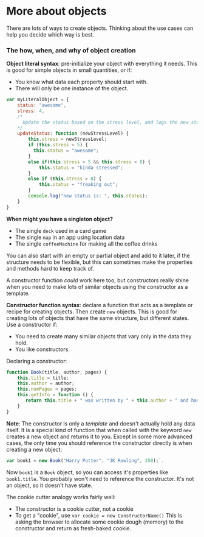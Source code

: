 # More about objects

There are lots of ways to create objects. Thinking about the use cases can help you decide which way is best.

### The how, when, and why of object creation

**Object literal syntax**: pre-initialize your object with everything it needs.
This is good for simple objects in small quantities, or if:
- You know what data each property should start with.
- There will only be one instance of the object.

```javascript
var myLiteralObject = {
    status: "awesome",
    stress: 4,
    /*
      Update the status based on the stress level, and logs the new status.
    */
    updateStatus: function (newStressLevel) {
        this.stress = newStressLevel;
        if (this.stress < 5) {
          this.status = "awesome";
        }
        else if(this.stress > 5 && this.stress < 8) {
            this.status = "kinda stressed";
        }
        else if (this.stress > 8) {
            this.status = "freaking out";
        }
        console.log("new status is: ", this.status);
    }
}
```
**When might you have a singleton object?**
- The single `deck` used in a card game
- The single `map` in an app using location data
- The single `coffeeMachine` for making all the coffee drinks

You can also start with an empty or partial object and add to it later, if the structure needs to be flexible, but this can sometimes make the properties and methods hard to keep track of.

A constructor function _could_ work here too, but constructors really shine when you need to make lots of similar objects using the constructor as a template.

**Constructor function syntax**: declare a function that acts as a template or recipe for creating objects. Then create `new` objects. This is good for creating lots of objects that have the same structure, but different states. Use a constructor if:
- You need to create many similar objects that vary only in the data they hold.
- You like constructors.

Declaring a constructor:
```javascript
function Book(title, author, pages) {
    this.title = title;
    this.author = author;
    this.numPages = pages;
    this.getInfo = function () {
       return this.title + " was written by " + this.author + " and has " + this.numPages + " pages.";
    }
}
```
**Note**: The constructor is only a _template_ and doesn't actually hold any data itself. It is a special kind of function that when called with the keyword `new` creates a new object and returns it to you. Except in some more advanced cases, the only time you should reference the constructor directly is when creating a new object:

```javascript
var book1 = new Book("Harry Potter", "JK Rowling", 350);`.
```

Now `book1` is a `Book` object, so you can access it's properties like `book1.title`. You probably won't need to reference the constructor. It's not an object, so it doesn't have state.

The cookie cutter analogy works fairly well:
- The constructor is a cookie cutter, not a cookie
- To get a "cookie", use `var cookie = new ConstructorName()`
This is asking the browser to allocate some cookie dough (memory) to the constructor and return as fresh-baked cookie.
